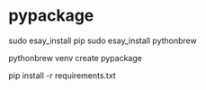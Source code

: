 pypackage
=========

sudo esay_install pip
sudo esay_install pythonbrew

pythonbrew venv create pypackage

pip install -r requirements.txt


